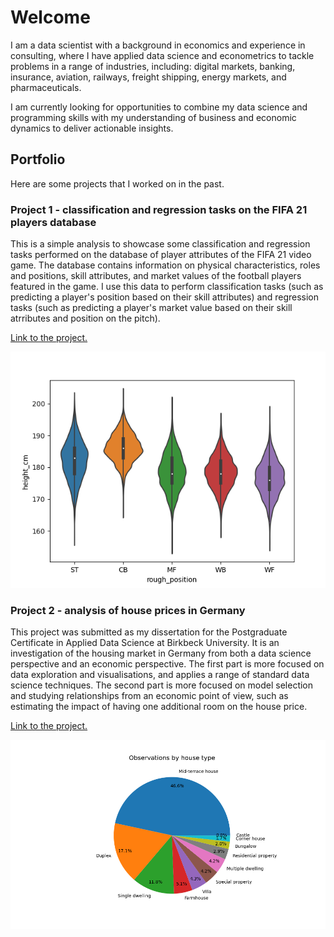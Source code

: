# Welcome

I am a data scientist with a background in economics and experience in consulting, where I have applied data
science and econometrics to tackle problems in a range of industries, including: digital markets,
banking, insurance, aviation, railways, freight shipping, energy markets, and pharmaceuticals.

I am currently looking for opportunities to combine my data science and programming skills with my
understanding of business and economic dynamics to deliver actionable insights.

## Portfolio
Here are some projects that I worked on in the past.

### Project 1 - classification and regression tasks on the FIFA 21 players database

This is a simple analysis to showcase some classification and regression tasks performed on the database of player attributes of the FIFA 21 video game. The database contains information on physical characteristics, roles and positions, skill attributes, and market values of the football players featured in the game. I use this data to perform classification tasks (such as predicting a player's position based on their skill attributes) and regression tasks (such as predicting a player's market value based on their skill atrributes and position on the pitch).

[Link to the project.](https://github.com/lucagre89/lucagre89.github.io/tree/main/project_fifa21)

![](/images/fifa_height_by_position.png)


### Project 2 - analysis of house prices in Germany

This project was submitted as my dissertation for the Postgraduate Certificate in Applied Data Science at Birkbeck University. It is an investigation of the housing market in Germany from both a data science perspective and an economic perspective. The first part is more focused on data exploration and visualisations, and applies a range of standard data science techniques. The second part is more focused on model selection and studying relationships from an economic point of view, such as estimating the impact of having one additional room on the house price.

[Link to the project.](https://github.com/lucagre89/lucagre89.github.io/tree/main/project_house_prices)

![](/images/housing_distribution_by_house_type.png)


